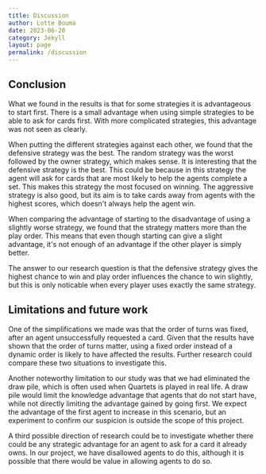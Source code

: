 ```yaml
---
title: Discussion 
author: Lotte Bouma
date: 2023-06-20
category: Jekyll
layout: page
permalink: /discussion
---
```



## Conclusion
What we found in the results is that for some strategies it is advantageous to start first. There is a small advantage when using simple strategies to be able to ask for cards first. With more complicated strategies, this advantage was not seen as clearly.

When putting the different strategies against each other, we found that the defensive strategy was the best. The random strategy was the worst followed by the owner strategy, which makes sense. It is interesting that the defensive strategy is the best. This could be because in this strategy the agent will ask for cards that are most likely to help the agents complete a set. This makes this strategy the most focused on winning. The aggressive strategy is also good, but its aim is to take cards away from agents with the highest scores, which doesn't always help the agent win.

When comparing the advantage of starting to the disadvantage of using a slightly worse strategy, we found that the strategy matters more than the play order. This means that even though starting can give a slight advantage, it's not enough of an advantage if the other player is simply better.

The answer to our research question is that the defensive strategy gives the highest chance to win and play order influences the chance to win slightly, but this is only noticable when every player uses exactly the same strategy.


## Limitations and future work

One of the simplifications we made was that the order of turns was fixed, after an agent unsuccessfully requested a card. Given that the results have shown that the order of turns matter, using a fixed order instead of a dynamic order is likely to have affected the results. Further research could compare these two situations to investigate this.


Another noteworthy limitation to our study was that we had eliminated the draw pile, which is often used when Quartets is played in real life. A draw pile would limit the knowledge advantage that agents that do not start have, while not directly limiting the advantage gained by going first. We expect the advantage of the first agent to increase in this scenario, but an experiment to confirm our suspicion is outside the scope of this project.

A third possible direction of research could be to investigate whether there could be any strategic advantage for an agent to ask for a card it already owns. In our project, we have disallowed agents to do this, although it is possible that there would be value in allowing agents to do so.